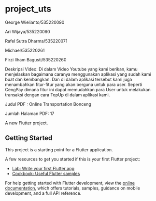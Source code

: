 # project_uts
George Wielianto/535220090

Ari Wijaya/535220060

Rafel Sutra Dharma/535220071

Michael/535220261

Firzi Ilham Bagusti/535220260

Deskripsi Video:
Di dalam Video Youtube yang kami berikan, kamu menjelaskan bagaimana caranya menggunakan aplikasi yang sudah kami buat dan kembangkan. Dan di dalam aplikasi tersebut kami juga menambahkan fitur-fitur yang akan berguna untuk para user. Seperti CengPay dimana fitur ini dapat memudahkan para User untuk melakukan transaksi dengan cara TopUp di dalam aplikasi kami.

Judul PDF : Online Transportation Bonceng

Jumlah Halaman PDF: 17



A new Flutter project.

## Getting Started

This project is a starting point for a Flutter application.

A few resources to get you started if this is your first Flutter project:

- [Lab: Write your first Flutter app](https://docs.flutter.dev/get-started/codelab)
- [Cookbook: Useful Flutter samples](https://docs.flutter.dev/cookbook)

For help getting started with Flutter development, view the
[online documentation](https://docs.flutter.dev/), which offers tutorials,
samples, guidance on mobile development, and a full API reference.
